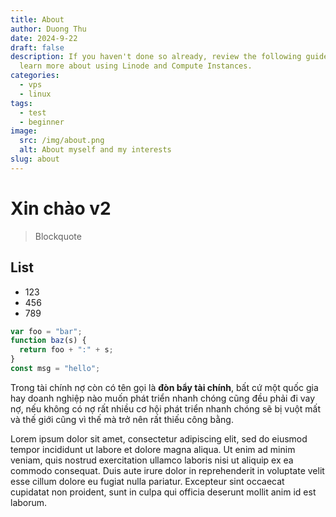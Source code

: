 ```yaml
---
title: About
author: Duong Thu
date: 2024-9-22
draft: false
description: If you haven't done so already, review the following guides to
  learn more about using Linode and Compute Instances.
categories:
  - vps
  - linux
tags:
  - test
  - beginner
image:
  src: /img/about.png
  alt: About myself and my interests
slug: about
---
```


# Xin chào v2

> Blockquote

## List

- 123
- 456
- 789

```js
var foo = "bar";
function baz(s) {
  return foo + ":" + s;
}
const msg = "hello";
```

Trong tài chính nợ còn có tên gọi là **đòn bẩy tài chính**, bất cứ một quốc gia hay doanh nghiệp nào muốn phát triển nhanh chóng cũng đều phải đi vay nợ, nếu không có nợ rất nhiều cơ hội phát triển nhanh chóng sẽ bị vuột mất và thế giới cũng vì thế mà trở nên rất thiếu công bằng.

Lorem ipsum dolor sit amet, consectetur adipiscing elit, sed do eiusmod tempor incididunt ut labore et dolore magna aliqua. Ut enim ad minim veniam, quis nostrud exercitation ullamco laboris nisi ut aliquip ex ea commodo consequat. Duis aute irure dolor in reprehenderit in voluptate velit esse cillum dolore eu fugiat nulla pariatur. Excepteur sint occaecat cupidatat non proident, sunt in culpa qui officia deserunt mollit anim id est laborum.
